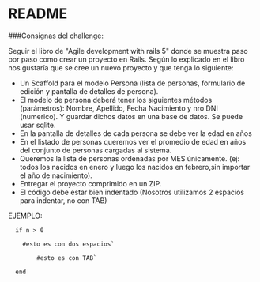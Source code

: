 # README

###Consignas del challenge:

Seguir el libro de "Agile development with rails 5" donde se muestra paso por paso como crear un proyecto en Rails. 
Según lo explicado en el libro nos gustaría que se cree un nuevo proyecto y que tenga lo siguiente:
* Un Scaffold para el modelo Persona (lista de personas, formulario de edición y pantalla de detalles de persona).
* El modelo de persona deberá tener los siguientes métodos (parámetros): Nombre, Apellido, Fecha Nacimiento y nro DNI (numerico). Y guardar dichos datos en una base de datos. Se puede usar sqlite.
* En la pantalla de detalles de cada persona se debe ver la edad en años 
* En el listado de personas queremos ver el promedio de edad en años del conjunto de personas cargadas al sistema.
* Queremos la lista de personas ordenadas por MES únicamente. (ej: todos los nacidos en enero y luego los nacidos en febrero,sin importar el año de nacimiento).
* Entregar el proyecto comprimido en un ZIP.
* El código debe estar bien indentado (Nosotros utilizamos 2 espacios para indentar, no con TAB)

EJEMPLO:
```
  if n > 0
  
    #esto es con dos espacios`

        #esto es con TAB`

  end
```


